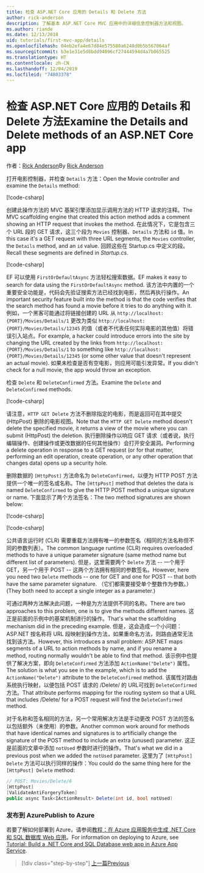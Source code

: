 ```yaml
---
title: 检查 ASP.NET Core 应用的 Details 和 Delete 方法
author: rick-anderson
description: 了解基本 ASP.NET Core MVC 应用中的详细信息控制器方法和视图。
ms.author: riande
ms.date: 12/13/2018
uid: tutorials/first-mvc-app/details
ms.openlocfilehash: 04eb2efa4e67d84e575580a6248d0b5b567064af
ms.sourcegitcommit: b3e1e31e5d8bdd94096cf27444594d4a7b065525
ms.translationtype: HT
ms.contentlocale: zh-CN
ms.lasthandoff: 12/04/2019
ms.locfileid: "74803378"
---
```

# <a name="examine-the-details-and-delete-methods-of-an-aspnet-core-app"></a><span data-ttu-id="d0303-103">检查 ASP.NET Core 应用的 Details 和 Delete 方法</span><span class="sxs-lookup"><span data-stu-id="d0303-103">Examine the Details and Delete methods of an ASP.NET Core app</span></span>

<span data-ttu-id="d0303-104">作者：[Rick Anderson](https://twitter.com/RickAndMSFT)</span><span class="sxs-lookup"><span data-stu-id="d0303-104">By [Rick Anderson](https://twitter.com/RickAndMSFT)</span></span>

<span data-ttu-id="d0303-105">打开电影控制器，并检查 `Details` 方法：</span><span class="sxs-lookup"><span data-stu-id="d0303-105">Open the Movie controller and examine the `Details` method:</span></span>

[!code-csharp[](start-mvc/sample/MvcMovie22/Controllers/MoviesController.cs?name=snippet_details)]

<span data-ttu-id="d0303-106">创建此操作方法的 MVC 基架引擎添加显示调用方法的 HTTP 请求的注释。</span><span class="sxs-lookup"><span data-stu-id="d0303-106">The MVC scaffolding engine that created this action method adds a comment showing an HTTP request that invokes the method.</span></span> <span data-ttu-id="d0303-107">在此情况下，它是包含三个 URL 段的 GET 请求，这三个段为 `Movies` 控制器、`Details` 方法和 `id` 值。</span><span class="sxs-lookup"><span data-stu-id="d0303-107">In this case it's a GET request with three URL segments, the `Movies` controller, the `Details` method, and an `id` value.</span></span> <span data-ttu-id="d0303-108">回顾这些在 Startup.cs 中定义的段。 </span><span class="sxs-lookup"><span data-stu-id="d0303-108">Recall these segments are defined in *Startup.cs*.</span></span>

[!code-csharp[](start-mvc/sample/MvcMovie3/Startup.cs?highlight=5&name=snippet_1)]

<span data-ttu-id="d0303-109">EF 可以使用 `FirstOrDefaultAsync` 方法轻松搜索数据。</span><span class="sxs-lookup"><span data-stu-id="d0303-109">EF makes it easy to search for data using the `FirstOrDefaultAsync` method.</span></span> <span data-ttu-id="d0303-110">该方法中内置的一个重要安全功能是，代码会先验证搜索方法已经找到电影，然后再执行操作。</span><span class="sxs-lookup"><span data-stu-id="d0303-110">An important security feature built into the method is that the code verifies that the search method has found a movie before it tries to do anything with it.</span></span> <span data-ttu-id="d0303-111">例如，一个黑客可能通过将链接创建的 URL 从 `http://localhost:{PORT}/Movies/Details/1` 更改为类似 `http://localhost:{PORT}/Movies/Details/12345` 的值（或者不代表任何实际电影的其他值）将错误引入站点。</span><span class="sxs-lookup"><span data-stu-id="d0303-111">For example, a hacker could introduce errors into the site by changing the URL created by the links from `http://localhost:{PORT}/Movies/Details/1` to something like  `http://localhost:{PORT}/Movies/Details/12345` (or some other value that doesn't represent an actual movie).</span></span> <span data-ttu-id="d0303-112">如果未检查是否有空电影，则应用可能引发异常。</span><span class="sxs-lookup"><span data-stu-id="d0303-112">If you didn't check for a null movie, the app would throw an exception.</span></span>

<span data-ttu-id="d0303-113">检查 `Delete` 和 `DeleteConfirmed` 方法。</span><span class="sxs-lookup"><span data-stu-id="d0303-113">Examine the `Delete` and `DeleteConfirmed` methods.</span></span>

[!code-csharp[](start-mvc/sample/MvcMovie22/Controllers/MoviesController.cs?name=snippet_delete)]

<span data-ttu-id="d0303-114">请注意，`HTTP GET Delete` 方法不删除指定的电影，而是返回可在其中提交 (HttpPost) 删除的电影视图。</span><span class="sxs-lookup"><span data-stu-id="d0303-114">Note that the `HTTP GET Delete` method doesn't delete the specified movie, it returns a view of the movie where you can submit (HttpPost) the deletion.</span></span> <span data-ttu-id="d0303-115">执行删除操作以响应 GET 请求（或者说，执行编辑操作、创建操作或更改数据的任何其他操作）会打开安全漏洞。</span><span class="sxs-lookup"><span data-stu-id="d0303-115">Performing a delete operation in response to a GET request (or for that matter, performing an edit operation, create operation, or any other operation that changes data) opens up a security hole.</span></span>

<span data-ttu-id="d0303-116">删除数据的 `[HttpPost]` 方法命名为 `DeleteConfirmed`，以便为 HTTP POST 方法提供一个唯一的签名或名称。</span><span class="sxs-lookup"><span data-stu-id="d0303-116">The `[HttpPost]` method that deletes the data is named `DeleteConfirmed` to give the HTTP POST method a unique signature or name.</span></span> <span data-ttu-id="d0303-117">下面显示了两个方法签名：</span><span class="sxs-lookup"><span data-stu-id="d0303-117">The two method signatures are shown below:</span></span>

[!code-csharp[](start-mvc/sample/MvcMovie/Controllers/MoviesController.cs?name=snippet_delete2)]

[!code-csharp[](start-mvc/sample/MvcMovie/Controllers/MoviesController.cs?name=snippet_delete3)]

<span data-ttu-id="d0303-118">公共语言运行时 (CLR) 需要重载方法拥有唯一的参数签名（相同的方法名称但不同的参数列表）。</span><span class="sxs-lookup"><span data-stu-id="d0303-118">The common language runtime (CLR) requires overloaded methods to have a unique parameter signature (same method name but different list of parameters).</span></span> <span data-ttu-id="d0303-119">但是，这里需要两个 `Delete` 方法 -- 一个用于 GET，另一个用于 POST -- 这两个方法拥有相同的参数签名。</span><span class="sxs-lookup"><span data-stu-id="d0303-119">However, here you need two `Delete` methods -- one for GET and one for POST -- that both have the same parameter signature.</span></span> <span data-ttu-id="d0303-120">（它们都需要接受单个整数作为参数。）</span><span class="sxs-lookup"><span data-stu-id="d0303-120">(They both need to accept a single integer as a parameter.)</span></span>

<span data-ttu-id="d0303-121">可通过两种方法解决此问题，一种是为方法提供不同的名称。</span><span class="sxs-lookup"><span data-stu-id="d0303-121">There are two approaches to this problem, one is to give the methods different names.</span></span> <span data-ttu-id="d0303-122">这正是前面的示例中的基架机制进行的操作。</span><span class="sxs-lookup"><span data-stu-id="d0303-122">That's what the scaffolding mechanism did in the preceding example.</span></span> <span data-ttu-id="d0303-123">但是，这会造成一个小问题：ASP.NET 按名称将 URL 段映射到操作方法，如果重命名方法，则路由通常无法找到该方法。</span><span class="sxs-lookup"><span data-stu-id="d0303-123">However, this introduces a small problem: ASP.NET maps segments of a URL to action methods by name, and if you rename a method, routing normally wouldn't be able to find that method.</span></span> <span data-ttu-id="d0303-124">该示例中也提供了解决方案，即向 `DeleteConfirmed` 方法添加 `ActionName("Delete")` 属性。</span><span class="sxs-lookup"><span data-stu-id="d0303-124">The solution is what you see in the example, which is to add the `ActionName("Delete")` attribute to the `DeleteConfirmed` method.</span></span> <span data-ttu-id="d0303-125">该属性对路由系统执行映射，以便包括 POST 请求的 /Delete/ 的 URL可找到 `DeleteConfirmed` 方法。</span><span class="sxs-lookup"><span data-stu-id="d0303-125">That attribute performs mapping for the routing system so that a URL that includes /Delete/ for a POST request will find the `DeleteConfirmed` method.</span></span>

<span data-ttu-id="d0303-126">对于名称和签名相同的方法，另一个常用解决方法是手动更改 POST 方法的签名以包括额外（未使用）的参数。</span><span class="sxs-lookup"><span data-stu-id="d0303-126">Another common work around for methods that have identical names and signatures is to artificially change the signature of the POST method to include an extra (unused) parameter.</span></span> <span data-ttu-id="d0303-127">这正是前面的文章中添加 `notUsed` 参数时进行的操作。</span><span class="sxs-lookup"><span data-stu-id="d0303-127">That's what we did in a previous post when we added the `notUsed` parameter.</span></span> <span data-ttu-id="d0303-128">这里为了 `[HttpPost] Delete` 方法可以执行同样的操作：</span><span class="sxs-lookup"><span data-stu-id="d0303-128">You could do the same thing here for the `[HttpPost] Delete` method:</span></span>

```csharp
// POST: Movies/Delete/6
[HttpPost]
[ValidateAntiForgeryToken]
public async Task<IActionResult> Delete(int id, bool notUsed)
```

### <a name="publish-to-azure"></a><span data-ttu-id="d0303-129">发布到 Azure</span><span class="sxs-lookup"><span data-stu-id="d0303-129">Publish to Azure</span></span>

<span data-ttu-id="d0303-130">若要了解如何部署到 Azure，请参阅[教程：在 Azure 应用服务中生成 .NET Core 和 SQL 数据库 Web 应用](/azure/app-service/app-service-web-tutorial-dotnetcore-sqldb)。</span><span class="sxs-lookup"><span data-stu-id="d0303-130">For information on deploying to Azure, see [Tutorial: Build a .NET Core and SQL Database web app in Azure App Service](/azure/app-service/app-service-web-tutorial-dotnetcore-sqldb).</span></span>

> [!div class="step-by-step"]
> [<span data-ttu-id="d0303-131">上一篇</span><span class="sxs-lookup"><span data-stu-id="d0303-131">Previous</span></span>](validation.md)
